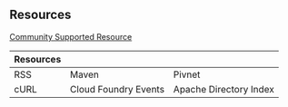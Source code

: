 ## Resources
[Community Supported Resource](http://concourse.ci/resource-types.html)

| Resources            |               |                       |
|----------------------|---------------|-----------------------|
| RSS | Maven |Pivnet |
| cURL | Cloud Foundry Events |Apache Directory Index |
